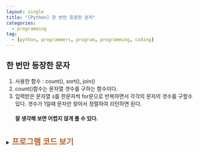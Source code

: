 ```yaml
---
layout: single
title: "[Python] 한 번만 등장한 문자"
categories:
  - programming
tag:
  - [python, programmers, program, programming, coding]
---
```


## 한 번만 등장한 문자  

1. 사용한 함수 : count(), sort(), join()
2. count()함수는 문자열 갯수를 구하는 함수이다.
3. 입력받은 문자열 s를 한문자씩 for문으로 반복하면서 각각의 문자의 갯수를 구할수 있다.
   갯수가 1일때 문자만 찾아서 정렬하여 리턴하면 된다.
   <br />
   #### 잘 생각해 보면 어렵지 않게 풀 수 있다.
<br />
<details>
    <summary><span style="font-size:1.5em; font-weight:bold; color:#BA602B">프로그램 코드 보기</span></summary>
    <div markdown="1">  
4. 문자열 s에서 각각의 문자 갯수를 구하여 1일때만 임의의 배열 char_arr 에 넣는다.<br />
5. for이 종료되고 난뒤 char_arr 배열을 정렬(sort) 하여 answer join 하여 넣은뒤 answer 를 리턴한다.
<br /><br />
      
```python
def solution(s):
    answer = ''
    char_arr = []
    for i in s:
        if s.count(i) == 1:
            char_arr.append(i)

    char_arr.sort()

    answer = "".join(char_arr)
    return answer
```
</div>
</details>  
